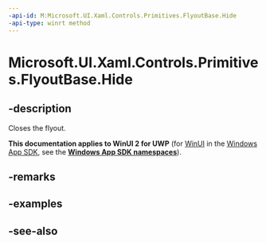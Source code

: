 ```yaml
---
-api-id: M:Microsoft.UI.Xaml.Controls.Primitives.FlyoutBase.Hide
-api-type: winrt method
---
```


<!-- Method syntax
public void Hide()
-->

# Microsoft.UI.Xaml.Controls.Primitives.FlyoutBase.Hide

## -description
Closes the flyout.

**This documentation applies to WinUI 2 for UWP** (for [WinUI](/windows/apps/winui/winui3/) in the [Windows App SDK](/windows/apps/windows-app-sdk/), see the **[Windows App SDK namespaces](/windows/windows-app-sdk/api/winrt/)**).

## -remarks

## -examples

## -see-also
